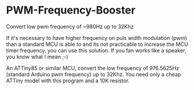 # PWM-Frequency-Booster
Convert low pwm frequency of  ~980Hz up to 32Khz

If it's necessary to have higher frequency on puls width modulation (pwm) than a standard MCU is able to and its not practicable to increase the MCU timer frequency, you can use this solution. If you fan works like a speaker, you know what I mean ;-)

An ATTiny85 or similar MCU, convert the low frequency of 976.5625Hz (standard Arduino pwm frequency) up to 32Khz. You need only a cheap ATTiny model with this program and a 10K resistor.
